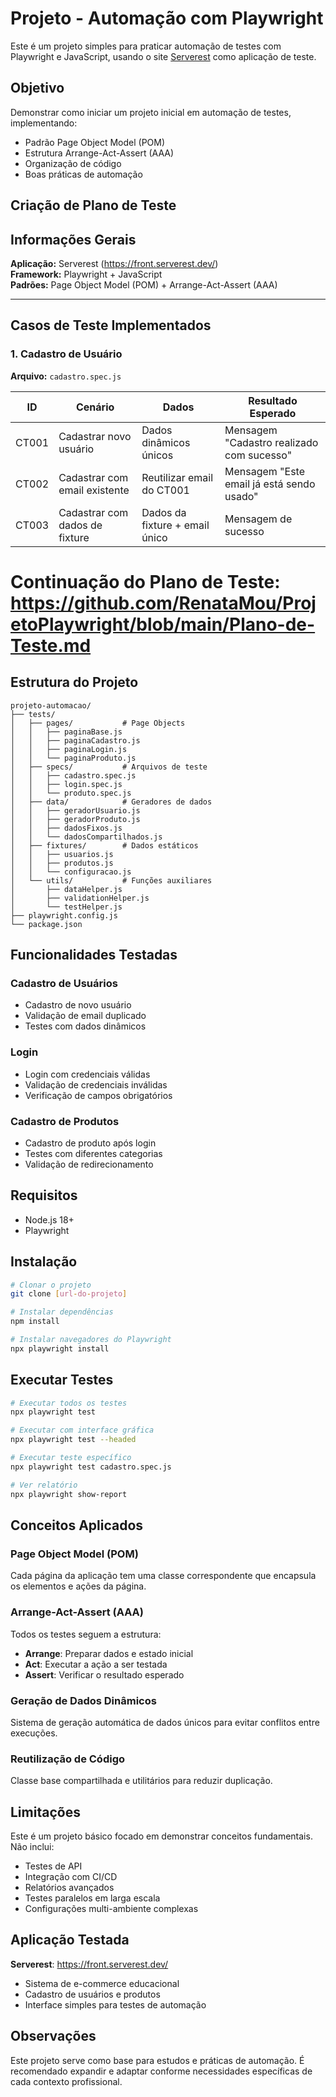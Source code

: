 # Projeto - Automação com Playwright

Este é um projeto simples para praticar automação de testes com Playwright e JavaScript, usando o site [Serverest](https://front.serverest.dev/) como aplicação de teste.

## Objetivo

Demonstrar como iniciar um projeto inicial em automação de testes, implementando:
- Padrão Page Object Model (POM)
- Estrutura Arrange-Act-Assert (AAA)
- Organização de código
- Boas práticas de automação

## Criação de Plano de Teste 

## Informações Gerais

**Aplicação:** Serverest (https://front.serverest.dev/)  
**Framework:** Playwright + JavaScript  
**Padrões:** Page Object Model (POM) + Arrange-Act-Assert (AAA)

---

## Casos de Teste Implementados

### 1. Cadastro de Usuário

**Arquivo:** `cadastro.spec.js`

| ID    | Cenário                           | Dados                          | Resultado Esperado                         |
|-------|-----------------------------------|--------------------------------|--------------------------------------------|
| CT001 | Cadastrar novo usuário            | Dados dinâmicos únicos         | Mensagem "Cadastro realizado com sucesso"  |
| CT002 | Cadastrar com email existente     | Reutilizar email do CT001      | Mensagem "Este email já está sendo usado"  |
| CT003 | Cadastrar com dados de fixture    | Dados da fixture + email único | Mensagem de sucesso                        |

# Continuação do Plano de Teste: https://github.com/RenataMou/ProjetoPlaywright/blob/main/Plano-de-Teste.md

## Estrutura do Projeto

```
projeto-automacao/
├── tests/
│   ├── pages/           # Page Objects
│   │   ├── paginaBase.js
│   │   ├── paginaCadastro.js
│   │   ├── paginaLogin.js
│   │   └── paginaProduto.js
│   ├── specs/           # Arquivos de teste
│   │   ├── cadastro.spec.js
│   │   ├── login.spec.js
│   │   └── produto.spec.js
│   ├── data/            # Geradores de dados
│   │   ├── geradorUsuario.js
│   │   ├── geradorProduto.js
│   │   ├── dadosFixos.js
│   │   └── dadosCompartilhados.js
│   ├── fixtures/        # Dados estáticos
│   │   ├── usuarios.js
│   │   ├── produtos.js
│   │   └── configuracao.js
│   └── utils/           # Funções auxiliares
│       ├── dataHelper.js
│       ├── validationHelper.js
│       └── testHelper.js
├── playwright.config.js
└── package.json
```

## Funcionalidades Testadas

### Cadastro de Usuários
- Cadastro de novo usuário
- Validação de email duplicado
- Testes com dados dinâmicos

### Login
- Login com credenciais válidas
- Validação de credenciais inválidas
- Verificação de campos obrigatórios

### Cadastro de Produtos
- Cadastro de produto após login
- Testes com diferentes categorias
- Validação de redirecionamento

## Requisitos

- Node.js 18+
- Playwright

## Instalação

```bash
# Clonar o projeto
git clone [url-do-projeto]

# Instalar dependências
npm install

# Instalar navegadores do Playwright
npx playwright install
```

## Executar Testes

```bash
# Executar todos os testes
npx playwright test

# Executar com interface gráfica
npx playwright test --headed

# Executar teste específico
npx playwright test cadastro.spec.js

# Ver relatório
npx playwright show-report
```

## Conceitos Aplicados

### Page Object Model (POM)
Cada página da aplicação tem uma classe correspondente que encapsula os elementos e ações da página.

### Arrange-Act-Assert (AAA)
Todos os testes seguem a estrutura:
- **Arrange**: Preparar dados e estado inicial
- **Act**: Executar a ação a ser testada
- **Assert**: Verificar o resultado esperado

### Geração de Dados Dinâmicos
Sistema de geração automática de dados únicos para evitar conflitos entre execuções.

### Reutilização de Código
Classe base compartilhada e utilitários para reduzir duplicação.

## Limitações

Este é um projeto básico focado em demonstrar conceitos fundamentais. Não inclui:
- Testes de API
- Integração com CI/CD
- Relatórios avançados
- Testes paralelos em larga escala
- Configurações multi-ambiente complexas

## Aplicação Testada

**Serverest**: https://front.serverest.dev/
- Sistema de e-commerce educacional
- Cadastro de usuários e produtos
- Interface simples para testes de automação

## Observações

Este projeto serve como base para estudos e práticas de automação. É recomendado expandir e adaptar conforme necessidades específicas de cada contexto profissional.
